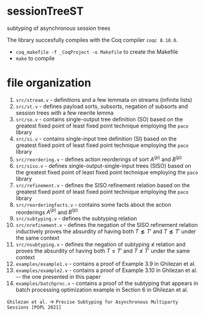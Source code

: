 # sessionTreeST
subtyping of asynchronous session trees

The library succesfully compiles with the Coq compiler `coqc 8.18.0`.

- `coq_makefile -f _CoqProject -o Makefile` to create the Makefile
- `make` to compile

# file organization
1. `src/stream.v` - definitions and a few lemmata on streams (infinite lists)
2. `src/st.v` - defines payload sorts, subsorts, negation of subsorts and session trees with a few rewrite lemma
3. `src/so.v` - contains single-output tree definition (SO) based on the greatest fixed point of least fixed point technique employing the `paco` library 
4. `src/si.v` - contains single-input tree definition (SI) based on the greatest fixed point of least fixed point technique employing the `paco` library 
5. `src/reordering.v` - defines action reorderings of sort  $A^{(p)}$ and  $B^{(p)}$
6. `src/siso.v` -  defines single-output-single-input trees (SISO) based on the greatest fixed point of least fixed point technique employing the `paco` library 
7. `src/refinement.v` - defines the SISO refinement relation based on the greatest fixed point of least fixed point technique employing the `paco` library 
8. `src/reorderingfacts.v` - contains some facts about the action reorderings $A^{(p)}$ and  $B^{(p)}$
9. `src/subtyping.v` - defines the subtyping relation 
10. `src/nrefinement.v` - defines the negation of the SISO refinement relation inductively proves the absurdity of having both $T \not\lesssim T'$ and $T \not\lesssim T'$ under the same context 
11. `src/nsubtyping.v` -  defines the negation of subtyping $\not\leqslant$ relation and proves the absurdity of having both $T \leqslant T'$ and $T \not\leqslant T'$ under the same context
12. `examples/example1.v` - contains a proof of Example 3.9 in Ghilezan et al.
13. `examples/example2.v` - contains a proof of Example 3.10 in Ghilezan et al. -- the one presented in this paper
14. `examples/batchproc.v` -  contains a proof of the subtyping that appears in batch processing optimization example in Section 6 in Ghilezan et al.

`Ghilezan et al.` $\to$ `Precise Subtyping for Asynchronous Multiparty Sessions [POPL 2021]`